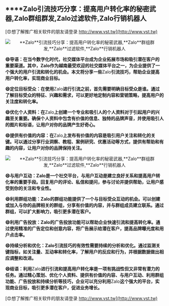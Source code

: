 ## ****Zalo**引流技巧分享：提高用户转化率的秘密武器,**Zalo**群组群发,**Zalo**过滤软件,**Zalo**行销机器人**

[😍想了解推广相关软件的朋友请登录 http://www.vst.tw](http://www.vst.tw)

 <center><img src="https://vst.tw/MP4/tuiguang/png/2.png" alt="**Zalo**引流技巧分享：提高用户转化率的秘密武器,**Zalo**群组群发,**Zalo**过滤软件,**Zalo**行销机器人"></center>

**😄导语：在当今数字化时代，社交媒体平台成为企业拓展市场和吸引潜在客户的重要渠道。其中，**Zalo**作为越南最受欢迎的社交媒体平台之一，为企业提供了一个强大的用户引流和转化的机会。本文将分享一些**Zalo**引流技巧，帮助企业提高用户转化率，实现商业目标。**

**😄定位目标受众：在使用**Zalo**进行引流之前，首先需要明确目标受众是谁。通过了解目标受众的特征、兴趣和需求，可以更好地定制内容和营销策略，提高用户的关注度和转化率。**

**😄优化个人资料：在**Zalo**上创建一个专业和吸引人的个人资料对于引起用户的兴趣至关重要。确保个人资料中包含有价值的信息、独特的品牌声音，并使用吸引人的图片和标语，让用户对你的品牌产生好奇心。**

**😄提供有价值的内容：在**Zalo**上发布有价值的内容是吸引用户关注和转化的关键。可以通过分享行业洞察、教程、案例研究、优惠活动等方式，提供有帮助和有趣的内容，让用户对你的品牌保持关注。**

 <center><img src="https://vst.tw/MP4/tuiguang/png/3.png" alt="**Zalo**引流技巧分享：提高用户转化率的秘密武器,**Zalo**群组群发,**Zalo**过滤软件,**Zalo**行销机器人"></center>

**😄与用户互动：**Zalo**是一个社交平台，与用户互动是建立良好关系和提高用户转化率的重要手段。回复用户的评论、私信和提问，参与讨论并提供帮助，让用户感受到你的关注和专业性。**

**😄利用群组功能：**Zalo**的群组功能提供了一个与目标受众互动的机会。可以创建或加入与你的品牌相关的群组，分享有价值的内容，并与群组成员建立联系。通过群组，可以扩大影响力，吸引更多潜在客户。**

**😄利用广告投放：**Zalo**的广告投放功能可以帮助企业快速引流和提高转化率。通过使用精准的广告定位和创意内容，将广告展示给潜在客户，提高品牌曝光度和用户点击率。**

**😄持续分析和优化：**Zalo**引流技巧的有效性需要持续的分析和优化。通过监测关键指标，如关注量、互动率和转化率，了解用户的反应和行为，并根据数据做出相应调整和改进。**

**😄结语：利用**Zalo**进行引流和提高用户转化率是一项有挑战性但又非常有潜力的任务。通过精心策划、优化个人资料、提供有价值的内容、与用户互动、利用群组功能、广告投放和持续分析等技巧，企业可以充分利用**Zalo**这个强大的平台，实现商业目标，吸引更多潜在客户，促进业务增长。**

[😍想了解推广相关软件的朋友请登录 http://www.vst.tw](http://www.vst.tw)



